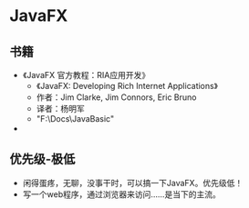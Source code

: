 # JavaFX

## 书籍

- 《JavaFX 官方教程：RIA应用开发》
  - 《JavaFX: Developing Rich Internet Applications》
  - 作者：Jim Clarke, Jim Connors, Eric Bruno
  - 译者：杨明军
  - "F:\Docs\JavaBasic"
- 

## 优先级-极低

- 闲得蛋疼，无聊，没事干时，可以搞一下JavaFX。优先级低！
- 写一个web程序，通过浏览器来访问……是当下的主流。